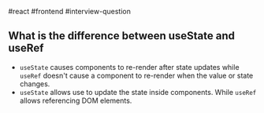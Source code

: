 #react 
#frontend 
#interview-question 

## What is the difference between useState and useRef

- `useState` causes components to re-render after state updates while `useRef` doesn't cause a component to re-render when the value or state changes.
- `useState` allows use to update the state inside components. While `useRef` allows referencing DOM elements.
